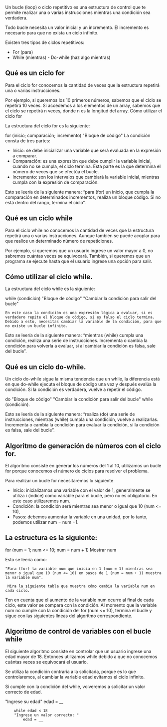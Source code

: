 Un bucle (loop) o ciclo repetitivo es una estructura de control que te permite realizar una o varias instrucciones mientras una condición sea verdadera.

Todo bucle necesita un valor inicial y un incremento. El incremento es necesario para que no exista un ciclo infinito.

Existen tres tipos de ciclos repetitivos:

   - For (para)
   - While (mientras)
    - Do-while (haz algo mientras)

## Qué es un ciclo for

Para el ciclo for conocemos la cantidad de veces que la estructura repetirá una o varias instrucciones.

Por ejemplo, si queremos los 10 primeros números, sabemos que el ciclo se repetirá 10 veces. Si accedemos a los elementos de un array, sabemos que el ciclo se repetirá n veces, donde n es la longitud del array.
Cómo utilizar el ciclo for

La estructura del ciclo for es la siguiente:

for (inicio; comparación; incremento)
    "Bloque de código"
La condición consta de tres partes:

   - Inicio: se debe inicializar una variable que será evaluada en la expresión a comparar.
   - Comparación: es una expresión que debe cumplir la variable inicial, cuando no se cumpla, el ciclo termina.   Esta parte es la que determina el número de   veces que se efectúa el bucle.
   - Incremento: son los intervalos que cambiará la variable inicial, mientras cumpla con la expresión de comparación.

Esto se leería de la siguiente manera: “para (for) un inicio, que cumpla la comparación en determinados incrementos, realiza un bloque código. Si no está dentro del rango, termina el ciclo”.

## Qué es un ciclo while

Para el ciclo while no conocemos la cantidad de veces que la estructura repetirá una o varias instrucciones. Aunque también se puede acoplar para que realice un determinado número de repeticiones.

Por ejemplo, si queremos que un usuario ingrese un valor mayor a 0, no sabremos cuántas veces se equivocará. También, si queremos que un programa se ejecute hasta que el usuario ingrese una opción para salir.

## Cómo utilizar el ciclo while.

La estructura del ciclo while es la siguiente:

while (condición) 
    "Bloque de código"
    "Cambiar la condición para salir del bucle"
    
    En este caso la condición es una expresión lógica a evaluar, si es verdadero repite el bloque de código, si es falso el ciclo termina. Debido a esto, necesitas cambiar la variable de la condición, para que no existe un bucle infinito.

Esto se leería de la siguiente manera: “mientras (while) cumpla una condición, realiza una serie de instrucciones. Incrementa o cambia la condición para volverla a evaluar, si al cambiar la condición es falsa, sale del bucle”.


## Qué es un ciclo do-while.

Un ciclo do-while sigue la misma tendencia que un while, la diferencia está en que do-while ejecuta el bloque de código una vez y después evalúa la condición. Si la condición es verdadera, vuelve a repetir el código.

do
    "Bloque de código"
    "Cambiar la condición para salir del bucle"
while (condición).

Esto se leería de la siguiente manera: “realiza (do) una serie de instrucciones, mientras (while) cumpla una condición, vuelve a realizarlas. Incrementa o cambia la condición para evaluar la condición, si la condición es falsa, sale del bucle”.

## Algoritmo de generación de números con el ciclo for.

El algoritmo consiste en generar los números del 1 al 10, utilizamos un bucle for porque conocemos el número de ciclos para resolver el problema.

Para realizar un bucle for necesitaremos lo siguiente:

   - Inicio: inicializamos una variable con el valor de 1, generalmente se utiliza i (índice) como variable para el bucle, pero no es obligatorio. En este caso utilizaremos num.
   - Condición: la condición será mientras sea menor o igual que 10 (num <= 10),
   - Pasos: debemos aumentar la variable en una unidad, por lo tanto, podemos utilizar num = num +1.

## La estructura es la siguiente:

  for (num = 1; num <= 10; num = num + 1) 
     Mostrar num


Esto se leería como: 

    "Para (for) la variable num que inicia en 1 (num = 1) mientras sea menor o igual que 10 (num <= 10) en pasos de 1 (num = num + 1) muestra la variable num".

     Mira la siguiente tabla que muestra cómo cambia la variable num en cada ciclo.


Ten en cuenta que el aumento de la variable num ocurre al final de cada ciclo, este valor se compara con la condición. Al momento que la variable num no cumple con la condición del for (num <= 10), termina el bucle y sigue con las siguientes líneas del algoritmo correspondiente.

## Algoritmo de control de variables con el bucle while

El siguiente algoritmo consiste en controlar que un usuario ingrese una edad mayor de 18. Entonces utilizamos while debido a que no conocemos cuántas veces se equivocará el usuario.

Se utiliza la condición contraria a la solicitada, porque es lo que controlaremos, al cambiar la variable edad evitamos el ciclo infinito.


Si cumple con la condición del while, volveremos a solicitar un valor correcto de edad.

"Ingrese su edad"
edad = __

        while edad < 18
        "Ingrese un valor correcto: "
            edad = __     






